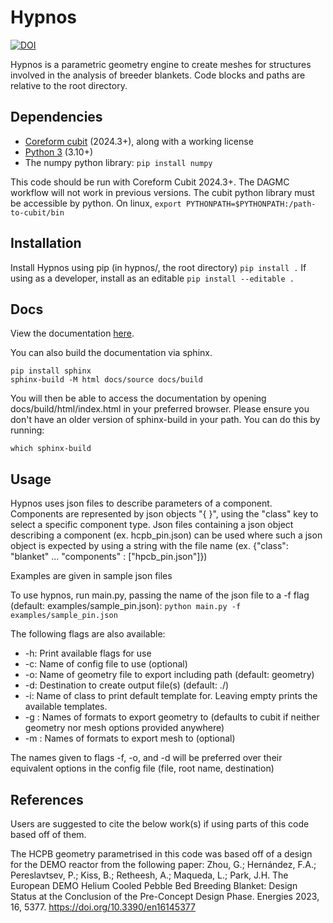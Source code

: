 # Hypnos

[![DOI](https://zenodo.org/badge/DOI/10.5281/zenodo.14277222.svg)](https://doi.org/10.5281/zenodo.14277222)

Hypnos is a parametric geometry engine to create meshes for structures involved in the analysis of breeder blankets.
Code blocks and paths are relative to the root directory.

## Dependencies
+ [Coreform cubit](https://coreform.com/products/downloads/) (2024.3+), along with a working license
+ [Python 3](https://www.python.org/downloads/) (3.10+)
+ The numpy python library: `pip install numpy`

This code should be run with Coreform Cubit 2024.3+. The DAGMC workflow will not work in previous versions.
The cubit python library must be accessible by python. On linux,
`export PYTHONPATH=$PYTHONPATH:/path-to-cubit/bin`

## Installation
Install Hypnos using pip (in hypnos/, the root directory)
`pip install .`
If using as a developer, install as an editable
`pip install --editable .`

## Docs
View the documentation [here](https://aurora-multiphysics.github.io/hypnos/).

You can also build the documentation via sphinx.
```
pip install sphinx
sphinx-build -M html docs/source docs/build
```
You will then be able to access the documentation by opening docs/build/html/index.html in your preferred browser.
Please ensure you don't have an older version of sphinx-build in your path. You can do this by running:
```
which sphinx-build
```

## Usage
Hypnos uses json files to describe parameters of a component.
Components are represented by json objects "{ }", using the "class" key to select a specific component type.
Json files containing a json object describing a component (ex. hcpb_pin.json) can be used where such a json object is expected by using a string with the file name (ex. {"class": "blanket" ... "components" : \["hpcb_pin.json"]})

Examples are given in sample json files

To use hypnos, run main.py, passing the name of the json file to a -f flag (default: examples/sample_pin.json):
```python main.py -f examples/sample_pin.json```

The following flags are also available:
+ -h: Print available flags for use
+ -c: Name of config file to use (optional)
+ -o: Name of geometry file to export including path (default: geometry)
+ -d: Destination to create output file(s) (default: ./)
+ -i: Name of class to print default template for. Leaving empty prints the available templates.
+ -g : Names of formats to export geometry to (defaults to cubit if neither geometry nor mesh options provided anywhere)
+ -m : Names of formats to export mesh to (optional)

The names given to flags -f, -o, and -d will be preferred over their equivalent options in the config file (file, root name, destination)

## References
Users are suggested to cite the below work(s) if using parts of this code based off of them.

The HCPB geometry parametrised in this code was based off of a design for the DEMO reactor from the following paper:
Zhou, G.; Hernández, F.A.; Pereslavtsev, P.; Kiss, B.; Retheesh, A.; Maqueda, L.; Park, J.H. The European DEMO Helium Cooled Pebble Bed Breeding Blanket: Design Status at the Conclusion of the Pre-Concept Design Phase. Energies 2023, 16, 5377. https://doi.org/10.3390/en16145377